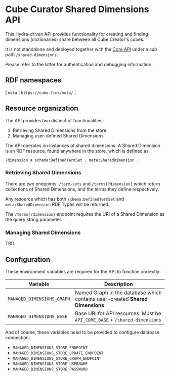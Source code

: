 # Cube Curator Shared Dimensions API

This Hydra-driven API provides functionality for creating and finding dimensions (dictionaries) share between all Cube Creator's cubes.

It is not standalone and deployed together with the [Core API](../core) under a sub path `/shared-dimensions`.

Please refer to the latter for authentication and debugging information.

## RDF namespaces

| `meta` | `https://cube.link/meta/` |

## Resource organization

The API provides two distinct of functionalities:

1. Retrieving Shared Dimensions from the store
2. Managing user-defined Shared Dimensions

The API operates on instances of shared dimensions. A Shared Dimension is an RDF resource, found anywhere in the store, which is defined as

```turtle
?dimension a schema:DefinedTermSet , meta:SharedDimension .
```

### Retrieving Shared Dimensions

There are two endpoints: `/term-sets` and `/terms{?dimension}` which return collections of Shared Dimensions, and the terms they define respectively.

Any resource which has both `schema:DefinedTermSet` and `meta:SharedDimension` RDF Types will be returned.

The `/terms{?dimension}` endpoint requires the URI of a Shared Dimension as the query string parameter.

### Managing Shared Dimensions

TBD

## Configuration

These environment variables are required for the API to function correctly:

| Variable | Description |
| -- | -- |
| `MANAGED_DIMENSIONS_GRAPH` | Named Graph in the database which contains user-created **Shared Dimensions** |
| `MANAGED_DIMENSIONS_BASE` | Base URI for API resources. Must be `API_CORE_BASE` + `/shared-dimensions` |

And of course, these variables need to be provided to configure database connection:

- `MANAGED_DIMENSIONS_STORE_ENDPOINT`
- `MANAGED_DIMENSIONS_STORE_UPDATE_ENDPOINT`
- `MANAGED_DIMENSIONS_STORE_GRAPH_ENDPOINT`
- `MANAGED_DIMENSIONS_STORE_USERNAME`
- `MANAGED_DIMENSIONS_STORE_PASSWORD`

